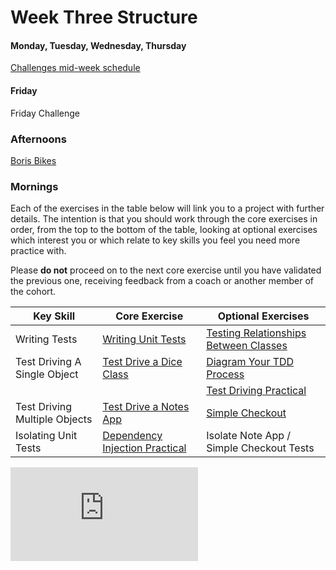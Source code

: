 # Week Three Structure

#### Monday, Tuesday, Wednesday, Thursday

[Challenges mid-week schedule](./challenges_mid_week_schedule.md)

#### Friday

Friday Challenge

### Afternoons
[Boris Bikes](../../boris_bikes/0_challenge_map.md)

### Mornings

Each of the exercises in the table below will link you to a project with further details. The intention is that you should work through the core exercises in order, from the top to the bottom of the table, looking at optional exercises which interest you or which relate to key skills you feel you need more practice with.

Please **do not** proceed on to the next core exercise until you have validated the previous one, receiving feedback from a coach or another member of the cohort.

|Key Skill|Core Exercise|Optional Exercises| 
|---|---|---|
|Writing Tests   |[Writing Unit Tests](https://diode.makersacademy.com/students/samjones1001/projects/2287)   |[Testing Relationships Between Classes](https://diode.makersacademy.com/students/EdwardAndress/projects/975)   |
|Test Driving A Single Object   |[Test Drive a Dice Class](https://diode.makersacademy.com/students/alicelieutier/projects/813)   |[Diagram Your TDD Process](https://diode.makersacademy.com/students/alicelieutier/projects/812)|
|   |   |[Test Driving Practical](https://diode.makersacademy.com/students/samjones1001/projects/2288) |
|Test Driving Multiple Objects   |[Test Drive a Notes App](https://diode.makersacademy.com/students/neoeno/projects/13)   |[Simple Checkout](https://diode.makersacademy.com/students/samjones1001/projects/317)
|Isolating Unit Tests   |[Dependency Injection Practical](https://diode.makersacademy.com/students/soph-g/projects/645)   |Isolate Note App / Simple Checkout Tests



![Tracking pixel](https://githubanalytics.herokuapp.com/course/sequence/apprenticeship/week03.md)
